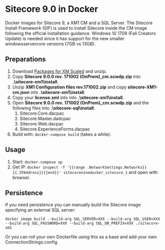 # Sitecore 9.0 in Docker

Docker images for Sitecore 9, a XM1 CM and a SQL Server. The Sitecore Install Framework (SIF) is used to install Sitecore inside the CM image following the official installation guidance. Windows 10 1709 (Fall Creators Update) is needed since it has support for the new smaller windowsservercore versions (7GB vs 13GB).

## Preparations

1. Download [Packages for XM Scaled](https://dev.sitecore.net/~/media/617694E165634C1E92BD30D894C24AA9.ashx) and unzip.
1. Copy **Sitecore 9.0.0 rev. 171002 (OnPrem)_cm.scwdp.zip** into **.\sitecore-xm1\install**.
1. Unzip **XM1 Configuration files rev.171002.zip** and copy **sitecore-XM1-cm.json** into **.\sitecore-xm1\install**.
1. Copy your **license.xml** into into **.\sitecore-xm1\install**.
1. Open **Sitecore 9.0.0 rev. 171002 (OnPrem)_cm.scwdp.zip** and the following files into **.\sitecore-sql\install**:
   1. Sitecore.Core.dacpac
   1. Sitecore.Master.dadcpac
   1. Sitecore.Web.dacpac
   1. Sitecore.ExperienceForms.dacpac
1. Build with: `docker-compose build` (takes a while).

## Usage

1. Start: `docker-compose up`
1. Get IP: `docker inspect -f '{{range .NetworkSettings.Networks}}{{.IPAddress}}{{end}}' sitecoreninedocker_sitecore_1` and open with browser.

## Persistence

If you need persistence you can manually build the Sitecore image specifying an external SQL server:

    docker image build --build-arg SQL_SERVER=XXX --build-arg SQL_USER=XXX --build-arg SQL_PASSWORD=XXX --build-arg SQL_DB_PREFIX=XXX ./sitecore-xm1

Or you can roll your own Dockerfile using this as a base and add your own ConnectionStrings.config.